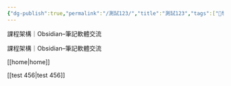 ```yaml
---
{"dg-publish":true,"permalink":"/測試123/","title":"測試123","tags":["🎯學習歷程檔案","⚙️測試中"],"noteIcon":"3","created":"2025-06-18T13:37:29.064+08:00","updated":"2025-06-18T13:46:20.960+08:00"}
---
```



課程架構｜Obsidian–筆記軟體交流


課程架構｜Obsidian–筆記軟體交流

[[home\|home]]


[[test 456\|test 456]]